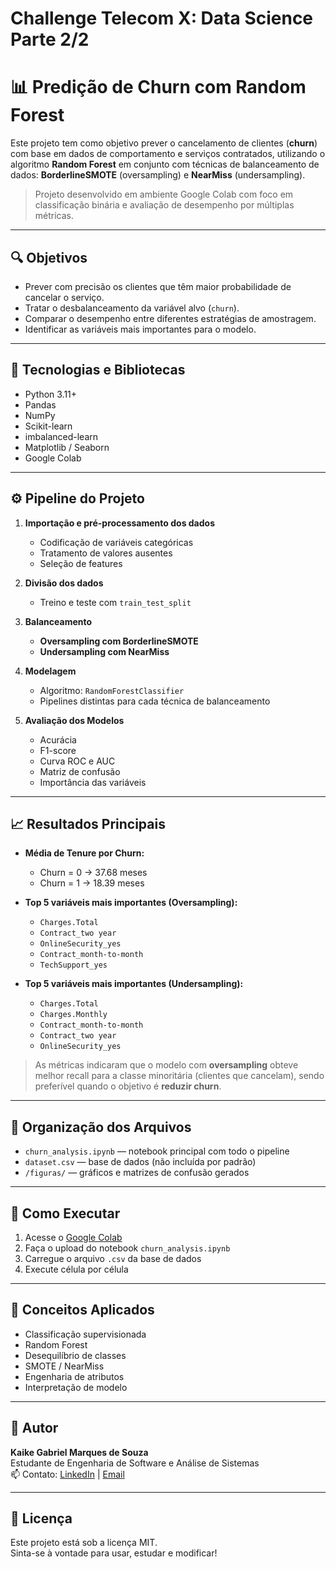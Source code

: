# Challenge Telecom X: Data Science Parte 2/2

# 📊 Predição de Churn com Random Forest

Este projeto tem como objetivo prever o cancelamento de clientes (**churn**) com base em dados de comportamento e serviços contratados, utilizando o algoritmo **Random Forest** em conjunto com técnicas de balanceamento de dados: **BorderlineSMOTE** (oversampling) e **NearMiss** (undersampling).

> Projeto desenvolvido em ambiente Google Colab com foco em classificação binária e avaliação de desempenho por múltiplas métricas.

---

## 🔍 Objetivos

- Prever com precisão os clientes que têm maior probabilidade de cancelar o serviço.
- Tratar o desbalanceamento da variável alvo (`churn`).
- Comparar o desempenho entre diferentes estratégias de amostragem.
- Identificar as variáveis mais importantes para o modelo.

---

## 🧰 Tecnologias e Bibliotecas

- Python 3.11+
- Pandas
- NumPy
- Scikit-learn
- imbalanced-learn
- Matplotlib / Seaborn
- Google Colab

---

## ⚙️ Pipeline do Projeto

1. **Importação e pré-processamento dos dados**
   - Codificação de variáveis categóricas
   - Tratamento de valores ausentes
   - Seleção de features

2. **Divisão dos dados**
   - Treino e teste com `train_test_split`

3. **Balanceamento**
   - **Oversampling com BorderlineSMOTE**
   - **Undersampling com NearMiss**

4. **Modelagem**
   - Algoritmo: `RandomForestClassifier`
   - Pipelines distintas para cada técnica de balanceamento

5. **Avaliação dos Modelos**
   - Acurácia
   - F1-score
   - Curva ROC e AUC
   - Matriz de confusão
   - Importância das variáveis

---

## 📈 Resultados Principais

- **Média de Tenure por Churn:**
  - Churn = 0 → 37.68 meses
  - Churn = 1 → 18.39 meses

- **Top 5 variáveis mais importantes (Oversampling):**
  - `Charges.Total`
  - `Contract_two year`
  - `OnlineSecurity_yes`
  - `Contract_month-to-month`
  - `TechSupport_yes`

- **Top 5 variáveis mais importantes (Undersampling):**
  - `Charges.Total`
  - `Charges.Monthly`
  - `Contract_month-to-month`
  - `Contract_two year`
  - `OnlineSecurity_yes`

> As métricas indicaram que o modelo com **oversampling** obteve melhor recall para a classe minoritária (clientes que cancelam), sendo preferível quando o objetivo é **reduzir churn**.

---

## 📁 Organização dos Arquivos

- `churn_analysis.ipynb` — notebook principal com todo o pipeline
- `dataset.csv` — base de dados (não incluída por padrão)
- `/figuras/` — gráficos e matrizes de confusão gerados

---

## 🚀 Como Executar

1. Acesse o [Google Colab](https://colab.research.google.com/)
2. Faça o upload do notebook `churn_analysis.ipynb`
3. Carregue o arquivo `.csv` da base de dados
4. Execute célula por célula

---

## 🧠 Conceitos Aplicados

- Classificação supervisionada
- Random Forest
- Desequilíbrio de classes
- SMOTE / NearMiss
- Engenharia de atributos
- Interpretação de modelo

---

## 📌 Autor

**Kaike Gabriel Marques de Souza**  
Estudante de Engenharia de Software e Análise de Sistemas  
📫 Contato: [LinkedIn](https://www.linkedin.com/in/kaike-gabriel-marques-de-souza-042975333) | [Email](mailto:kaikegmds@gmail.com)

---

## 📄 Licença

Este projeto está sob a licença MIT.  
Sinta-se à vontade para usar, estudar e modificar!

